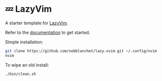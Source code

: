 # 💤 LazyVim

A starter template for [LazyVim](https://github.com/LazyVim/LazyVim).

Refer to the [documentation](https://lazyvim.github.io/installation) to get started.

Simple installation:

```bash
git clone https://github.com/sebblanchet/lazy.nvim.git ~/.config/nvim
nvim
```


To wipe an old install:

```bash
./bin/clean.sh
```

